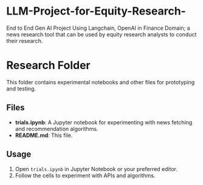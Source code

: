# LLM-Project-for-Equity-Research-
End to End Gen AI Project Using Langchain, OpenAI in Finance Domain;  a news research tool that can be used by equity research analysts to conduct their research.

# Research Folder

This folder contains experimental notebooks and other files for prototyping and testing.

## Files
- **trials.ipynb**: A Jupyter notebook for experimenting with news fetching and recommendation algorithms.
- **README.md**: This file.

## Usage
1. Open `trials.ipynb` in Jupyter Notebook or your preferred editor.
2. Follow the cells to experiment with APIs and algorithms.
